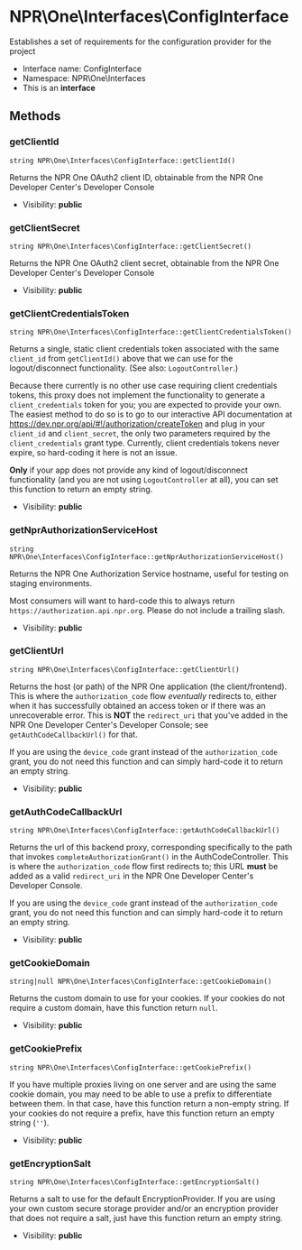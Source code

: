 NPR\One\Interfaces\ConfigInterface
===============

Establishes a set of requirements for the configuration provider for the project




* Interface name: ConfigInterface
* Namespace: NPR\One\Interfaces
* This is an **interface**






Methods
-------


### getClientId

    string NPR\One\Interfaces\ConfigInterface::getClientId()

Returns the NPR One OAuth2 client ID, obtainable from the NPR One Developer Center's Developer Console



* Visibility: **public**




### getClientSecret

    string NPR\One\Interfaces\ConfigInterface::getClientSecret()

Returns the NPR One OAuth2 client secret, obtainable from the NPR One Developer Center's Developer Console



* Visibility: **public**




### getClientCredentialsToken

    string NPR\One\Interfaces\ConfigInterface::getClientCredentialsToken()

Returns a single, static client credentials token associated with the same `client_id` from `getClientId()` above
that we can use for the logout/disconnect functionality. (See also: `LogoutController`.)

Because there currently is no other use case requiring client credentials tokens, this proxy does not implement
the functionality to generate a `client_credentials` token for you; you are expected to provide your own. The
easiest method to do so is to go to our interactive API documentation at https://dev.npr.org/api/#!/authorization/createToken
and plug in your `client_id` and `client_secret`, the only two parameters required by the `client_credentials`
grant type. Currently, client credentials tokens never expire, so hard-coding it here is not an issue.

**Only** if your app does not provide any kind of logout/disconnect functionality (and you are not using
`LogoutController` at all), you can set this function to return an empty string.

* Visibility: **public**




### getNprAuthorizationServiceHost

    string NPR\One\Interfaces\ConfigInterface::getNprAuthorizationServiceHost()

Returns the NPR One Authorization Service hostname, useful for testing on staging environments.

Most consumers will want to hard-code this to always return `https://authorization.api.npr.org`.
Please do not include a trailing slash.

* Visibility: **public**




### getClientUrl

    string NPR\One\Interfaces\ConfigInterface::getClientUrl()

Returns the host (or path) of the NPR One application (the client/frontend). This is where the `authorization_code`
flow *eventually* redirects to, either when it has successfully obtained an access token or if there was an
unrecoverable error. This is **NOT** the `redirect_uri` that you've added in the NPR One Developer Center's
Developer Console; see `getAuthCodeCallbackUrl()` for that.

If you are using the `device_code` grant instead of the `authorization_code` grant, you do not need this function
and can simply hard-code it to return an empty string.

* Visibility: **public**




### getAuthCodeCallbackUrl

    string NPR\One\Interfaces\ConfigInterface::getAuthCodeCallbackUrl()

Returns the url of this backend proxy, corresponding specifically to the path that invokes `completeAuthorizationGrant()`
in the AuthCodeController. This is where the `authorization_code` flow first redirects to; this URL **must** be
added as a valid `redirect_uri` in the NPR One Developer Center's Developer Console.

If you are using the `device_code` grant instead of the `authorization_code` grant, you do not need this function
and can simply hard-code it to return an empty string.

* Visibility: **public**




### getCookieDomain

    string|null NPR\One\Interfaces\ConfigInterface::getCookieDomain()

Returns the custom domain to use for your cookies. If your cookies do not require a custom domain, have this
function return `null`.



* Visibility: **public**




### getCookiePrefix

    string NPR\One\Interfaces\ConfigInterface::getCookiePrefix()

If you have multiple proxies living on one server and are using the same cookie domain, you may need to be able
to use a prefix to differentiate between them. In that case, have this function return a non-empty string. If
your cookies do not require a prefix, have this function return an empty string (`''`).



* Visibility: **public**




### getEncryptionSalt

    string NPR\One\Interfaces\ConfigInterface::getEncryptionSalt()

Returns a salt to use for the default EncryptionProvider. If you are using your own custom secure storage provider
and/or an encryption provider that does not require a salt, just have this function return an empty string.



* Visibility: **public**




